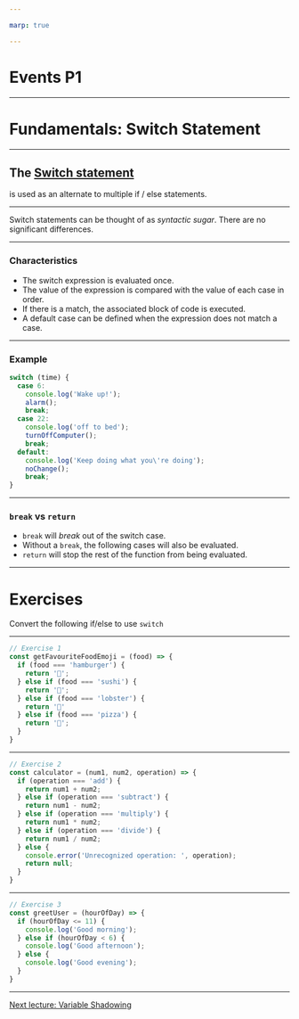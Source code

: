 ```yaml
---

marp: true

---
```


# Events P1

---

# Fundamentals: Switch Statement

---

## The [Switch statement](https://love2dev.com/blog/javascript-switch-statement/)

is used as an alternate to multiple if / else statements.

---

Switch statements can be thought of as _syntactic sugar_. There are no significant differences.

---

### Characteristics

- The switch expression is evaluated once.
- The value of the expression is compared with the value of each case in order.
- If there is a match, the associated block of code is executed.
- A default case can be defined when the expression does not match a case.

---

### Example

```js
switch (time) {
  case 6:
    console.log('Wake up!');
    alarm();
    break;
  case 22:
    console.log('off to bed');
    turnOffComputer();
    break;
  default:
    console.log('Keep doing what you\'re doing');
    noChange();
    break;
}
```

---

### `break` vs `return`

- `break` will _break_ out of the switch case.
- Without a `break`, the following cases will also be evaluated.
- `return` will stop the rest of the function from being evaluated.

---

# Exercises

Convert the following if/else to use `switch`

---

```js
// Exercise 1
const getFavouriteFoodEmoji = (food) => {
  if (food === 'hamburger') {
    return '🍔';
  } else if (food === 'sushi') {
    return '🍣';
  } else if (food === 'lobster') {
    return '🦞'
  } else if (food === 'pizza') {
    return '🍕';
  }
}
```

---

```js
// Exercise 2
const calculator = (num1, num2, operation) => {
  if (operation === 'add') {
    return num1 + num2;
  } else if (operation === 'subtract') {
    return num1 - num2;
  } else if (operation === 'multiply') {
    return num1 * num2;
  } else if (operation === 'divide') {
    return num1 / num2;
  } else {
    console.error('Unrecognized operation: ', operation);
    return null;
  }
}
```

---

```js
// Exercise 3
const greetUser = (hourOfDay) => {
  if (hourOfDay <= 11) {
    console.log('Good morning');
  } else if (hourOfDay < 6) {
    console.log('Good afternoon');
  } else {
    console.log('Good evening');
  }
}
```

---

[Next lecture: Variable Shadowing](../lecture-2-fun-variable-shadowing)
